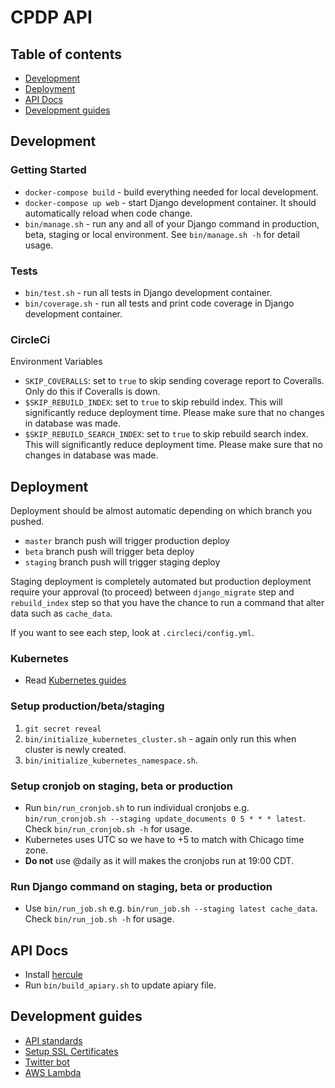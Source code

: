 # CPDP API

## Table of contents
* [Development](#development)
* [Deployment](#deployment)
* [API Docs](#api-docs)
* [Development guides](#development-guides)

## Development

### Getting Started

- `docker-compose build` - build everything needed for local development.
- `docker-compose up web` - start Django development container. It should automatically reload when code change.
- `bin/manage.sh` - run any and all of your Django command in production, beta, staging or local environment. See `bin/manage.sh -h` for detail usage.

### Tests

- `bin/test.sh` - run all tests in Django development container.
- `bin/coverage.sh` - run all tests and print code coverage in Django development container.

### CircleCi 

Environment Variables

- `SKIP_COVERALLS`: set to `true` to skip sending coverage report to Coveralls. Only do this if Coveralls is down.
- `$SKIP_REBUILD_INDEX`: set to `true` to skip rebuild index. This will significantly reduce deployment time. Please make sure that no changes in database was made.
- `$SKIP_REBUILD_SEARCH_INDEX`: set to `true` to skip rebuild search index. This will significantly reduce deployment time. Please make sure that no changes in database was made.

## Deployment

Deployment should be almost automatic depending on which branch you pushed. 
- `master` branch push will trigger production deploy
- `beta` branch push will trigger beta deploy
- `staging` branch push will trigger staging deploy

Staging deployment is completely automated but production deployment require your approval (to proceed) between `django_migrate` step and `rebuild_index` step so that you have the chance to run a command that alter data such as `cache_data`. 

If you want to see each step, look at `.circleci/config.yml`.

### Kubernetes 

- Read [Kubernetes guides](docs/kubernetes.md)

### Setup production/beta/staging

1. `git secret reveal`
2. `bin/initialize_kubernetes_cluster.sh` - again only run this when cluster is newly created.
3. `bin/initialize_kubernetes_namespace.sh`.

### Setup cronjob on staging, beta or production

- Run `bin/run_cronjob.sh` to run individual cronjobs e.g. `bin/run_cronjob.sh --staging update_documents 0 5 * * * latest`. Check `bin/run_cronjob.sh -h` for usage.
- Kubernetes uses UTC so we have to +5 to match with Chicago time zone.
- **Do not** use @daily as it will makes the cronjobs run at 19:00 CDT.

### Run Django command on staging, beta or production

- Use `bin/run_job.sh` e.g. `bin/run_job.sh --staging latest cache_data`. Check `bin/run_job.sh -h` for usage.

## API Docs

- Install [hercule](https://github.com/jamesramsay/hercule)
- Run `bin/build_apiary.sh` to update apiary file.


## Development guides

- [API standards](docs/api-standards.md)
- [Setup SSL Certificates](docs/setup-ssl-certificates.md)
- [Twitter bot](docs/twitter-bot.md)
- [AWS Lambda](docs/aws-lambda.md)
